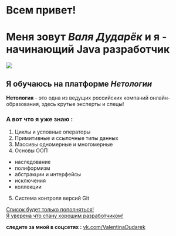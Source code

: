 # Всем привет!   
# Меня зовут *Валя Дударёк* и я - начинающий Java разработчик  
![ ](https://jaxel.com/wp-content/uploads/2022/07/mcc-banner-5-2-1536x947.png)

##  Я обучаюсь на платформе *Нетологии*  

__Нетология__ - это одна из ведущих российских компаний онлайн-образования, здесь крутые эксперты и спецы!  
 

### А вот что я уже знаю : 
1. Циклы и условные операторы  
2. Примитивные и ссылочные типы данных  
3. Массивы одномерные и многомерные   
4. Основы ООП
* наследование
* полиформизм
* абстракции и интерфейсы
* исключения
* коллекции 
5. Система контроля версий Git

<u>Список будет только пополняться!   
Я уверена что стану хорошим разработчиком!</u>


**следите за мной в соцсетях :**
[vk.com/ValentinaDudarek](https://vk.com/wali4ka)



